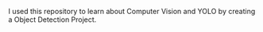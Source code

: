I used this repository to learn about Computer Vision and YOLO by creating a Object Detection Project.